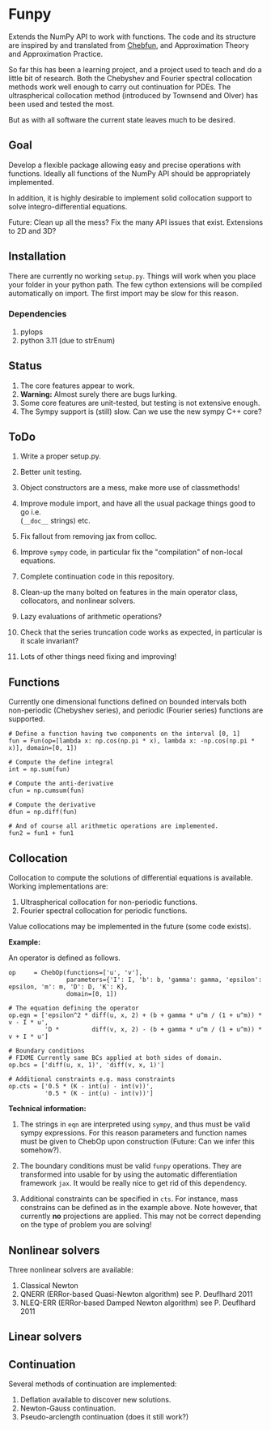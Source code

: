 Funpy
=========

Extends the NumPy API to work with functions. The code and its structure are inspired 
by and translated from [Chebfun](https://www.chebfun.org/), and Approximation Theory and
Approximation Practice.

So far this has been a learning project, and a project used to teach and do a little bit of
research. Both the Chebyshev and Fourier spectral collocation methods work well enough to carry out
continuation for PDEs. The ultraspherical collocation method (introduced by Townsend and Olver) has
been used and tested the most.

But as with all software the current state leaves much to be desired.

Goal
-------

Develop a flexible package allowing easy and precise operations with functions.
Ideally all functions of the NumPy API should be appropriately implemented.

In addition, it is highly desirable to implement solid collocation support to
solve integro-differential equations.

Future: Clean up all the mess? Fix the many API issues that exist. Extensions to 2D and 3D?

Installation
--------

There are currently no working `setup.py`. Things will work when you place your folder in your
python path. The few cython extensions will be compiled automatically on import. The first import
may be slow for this reason.

### Dependencies

1. pylops
2. python 3.11 (due to strEnum)


Status
--------

1. The core features appear to work.
2. **Warning:** Almost surely there are bugs lurking.
3. Some core features are unit-tested, but testing is not extensive enough.
4. The Sympy support is (still) slow. Can we use the new sympy C++ core?

ToDo
-------

1. Write a proper setup.py.
2. Better unit testing.
3. Object constructors are a mess, make more use of classmethods!
4. Improve module import, and have all the usual package things good to go i.e.\
   (`__doc__` strings) etc. 

5. Fix fallout from removing jax from colloc.
6. Improve `sympy` code, in particular fix the "compilation" of non-local equations.
7. Complete continuation code in this repository.
8. Clean-up the many bolted on features in the main operator class, collocators, and nonlinear solvers.
9. Lazy evaluations of arithmetic operations?
10. Check that the series truncation code works as expected, in particular is it scale invariant?
11. Lots of other things need fixing and improving!


Functions
-------------------

Currently one dimensional functions defined on bounded intervals both
non-periodic (Chebyshev series), and periodic (Fourier series) functions are
supported.

```
# Define a function having two components on the interval [0, 1]
fun = Fun(op=[lambda x: np.cos(np.pi * x), lambda x: -np.cos(np.pi * x)], domain=[0, 1])

# Compute the define integral
int = np.sum(fun)

# Compute the anti-derivative
cfun = np.cumsum(fun)

# Compute the derivative
dfun = np.diff(fun)

# And of course all arithmetic operations are implemented.
fun2 = fun1 + fun1
```

Collocation
-----------------

Collocation to compute the solutions of differential equations is available.
Working implementations are:

1. Ultraspherical collocation for non-periodic functions.
2. Fourier spectral collocation for periodic functions.

Value collocations may be implemented in the future (some code exists).

**Example:**

An operator is defined as follows.

```
op     = ChebOp(functions=['u', 'v'],
                parameters={'I': I, 'b': b, 'gamma': gamma, 'epsilon': epsilon, 'm': m, 'D': D, 'K': K},
                domain=[0, 1])

# The equation defining the operator
op.eqn = ['epsilon^2 * diff(u, x, 2) + (b + gamma * u^m / (1 + u^m)) * v - I * u',
          'D *         diff(v, x, 2) - (b + gamma * u^m / (1 + u^m)) * v + I * u']

# Boundary conditions
# FIXME Currently same BCs applied at both sides of domain.
op.bcs = ['diff(u, x, 1)', 'diff(v, x, 1)']

# Additional constraints e.g. mass constraints
op.cts = ['0.5 * (K - int(u) - int(v))',
          '0.5 * (K - int(u) - int(v))']
```

**Technical information:**

1. The strings in `eqn` are interpreted using `sympy`, and thus must be valid
sympy expressions. For this reason parameters and function names
must be given to ChebOp upon construction (Future: Can we infer this somehow?).

2. The boundary conditions must be valid `funpy` operations. They are
   transformed into usable for by using the automatic differentiation framework
   `jax`. It would be really nice to get rid of this dependency.

3. Additional constraints can be specified in `cts`. For instance, mass
   constrains can be defined as in the example above. Note however, that
   currently **no** projections are applied. This may not be correct depending
   on the type of problem you are solving!

Nonlinear solvers
----------------

Three nonlinear solvers are available:

1. Classical Newton
2. QNERR (ERRor-based Quasi-Newton algorithm) see P. Deuflhard 2011
3. NLEQ-ERR (ERRor-based Damped Newton algorithm) see P. Deuflhard 2011

Linear solvers 
-----------------

Continuation
-----------------

Several methods of continuation are implemented:

1. Deflation available to discover new solutions.
2. Newton-Gauss continuation.
3. Pseudo-arclength continuation (does it still work?)
